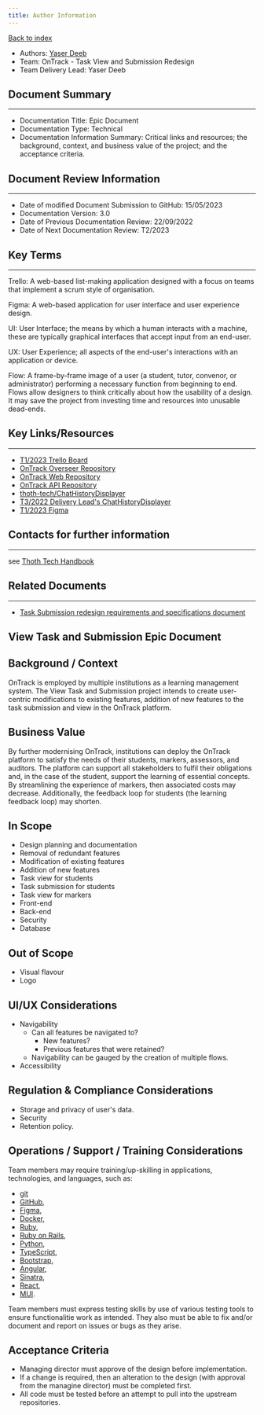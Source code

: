 ```yaml
---
title: Author Information
---
```


[Back to index](Index.md)

- Authors: [Yaser Deeb](https://github.com/YADEEB21)
- Team: OnTrack - Task View and Submission Redesign
- Team Delivery Lead: Yaser Deeb

## Document Summary

---

- Documentation Title: Epic Document
- Documentation Type: Technical
- Documentation Information Summary: Critical links and resources; the
background, context, and business value of the project; and the acceptance criteria.

## Document Review Information

---

- Date of modified Document Submission to GitHub: 15/05/2023
- Documentation Version: 3.0
- Date of Previous Documentation Review: 22/09/2022
- Date of Next Documentation Review: T2/2023

## Key Terms

---

Trello: A web-based list-making application designed with a focus on teams that
implement a scrum style of organisation.

Figma: A web-based application for user interface and user experience design.

UI: User Interface; the means by which a human interacts with a machine, these
are typically graphical interfaces that accept input from an end-user.

UX: User Experience; all aspects of the end-user's interactions with an
application or device.

Flow: A frame-by-frame image of a user (a student, tutor, convenor, or
administrator) performing a necessary function from beginning to end.
Flows allow designers to think critically about how the
usability of a design. It may save the project from investing time and
resources into unusable dead-ends.

## Key Links/Resources

---

- [T1/2023 Trello Board](https://trello.com/b/FWyBUYG8/task-view-re-design-team-ontrack-project)
- [OnTrack Overseer Repository](https://github.com/thoth-tech/doubtfire-overseer)
- [OnTrack Web Repository](https://github.com/thoth-tech/doubtfire-web)
- [OnTrack API Repository](https://github.com/thoth-tech/doubtfire-api)
- [thoth-tech/ChatHistoryDisplayer](https://github.com/thoth-tech/ChatHistoryDisplayer)
- [T3/2022 Delivery Lead's ChatHistoryDisplayer](https://github.com/rickydodd/ChatHistoryDisplayer)
- [T1/2023 Figma](https://www.figma.com/files/project/61538483/Team-project?fuid=1226098815565608315)

## Contacts for further information

---

see [Thoth Tech Handbook](https://github.com/thoth-tech/handbook/blob/main/README.md)

## Related Documents

---

- [Task Submission redesign requirements and specifications document](Requirements.md)

## View Task and Submission Epic Document

## Background / Context

OnTrack is employed by multiple institutions as a learning management system.
The View Task and Submission project intends to create user-centric
modifications to existing features, addition of
new features to the task submission and view in the OnTrack platform.

## Business Value

By further modernising OnTrack, institutions can deploy the OnTrack platform to
satisfy the needs of their students, markers, assessors, and auditors.
The platform can support all stakeholders to fulfil their obligations and, in
the case of the student, support the learning of essential
concepts. By streamlining the experience of markers, then associated costs may decrease.
Additionally, the feedback loop for students (the learning feedback loop) may shorten.

## In Scope

- Design planning and documentation
- Removal of redundant features
- Modification of existing features
- Addition of new features
- Task view for students
- Task submission for students
- Task view for markers
- Front-end
- Back-end
- Security
- Database

## Out of Scope

- Visual flavour
- Logo

## UI/UX Considerations

- Navigability
  - Can all features be navigated to?
    - New features?
    - Previous features that were retained?
  - Navigability can be gauged by the creation of multiple flows.
- Accessibility

## Regulation & Compliance Considerations

- Storage and privacy of user's data.
- Security
- Retention policy.

## Operations / Support / Training Considerations

Team members may require training/up-skilling in applications, technologies, and
languages, such as:

- [git](https://git-scm.com/)
- [GitHub](https://github.com/),
- [Figma](https://figma.com/),
- [Docker](https://www.docker.com/),
- [Ruby](https://www.ruby-lang.org/en/),
- [Ruby on Rails](https://rubyonrails.org/),
- [Python](https://www.python.org/),
- [TypeScript](https://www.typescriptlang.org/),
- [Bootstrap](https://getbootstrap.com/),
- [Angular](https://angular.io/),
- [Sinatra](https://sinatrarb.com/),
- [React](https://reactjs.org/),
- [MUI](https://mui.com/).

Team members must express testing skills by use of various testing tools to
ensure functionalitie work as intended. They also must be able to fix and/or
document and report on issues or bugs as they arise.

## Acceptance Criteria

- Managing director must approve of the design before implementation.
- If a change is required, then an alteration to the design (with approval
  from the managine director) must be completed first.
- All code must be tested before an attempt to pull into the upstream repositories.
